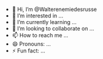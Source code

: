 - 👋 Hi, I’m @Walterenemiedesrusse
- 👀 I’m interested in ...
- 🌱 I’m currently learning ...
- 💞️ I’m looking to collaborate on ...
- 📫 How to reach me ...
- 😄 Pronouns: ...
- ⚡ Fun fact: ...

<!---
Walterenemiedesrusse/Walterenemiedesrusse is a ✨ special ✨ repository because its `README.md` (this file) appears on your GitHub profile.
You can click the Preview link to take a look at your changes.
--->
